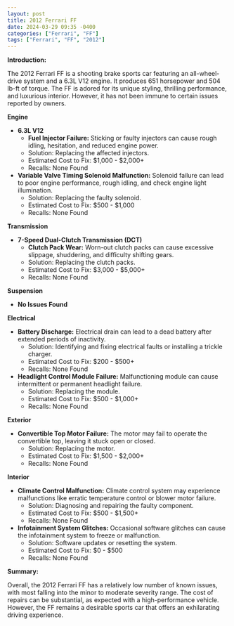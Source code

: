 ```yaml
---
layout: post
title: 2012 Ferrari FF
date: 2024-03-29 09:35 -0400
categories: ["Ferrari", "FF"]
tags: ["Ferrari", "FF", "2012"]
---
```

**Introduction:**

The 2012 Ferrari FF is a shooting brake sports car featuring an all-wheel-drive system and a 6.3L V12 engine. It produces 651 horsepower and 504 lb-ft of torque. The FF is adored for its unique styling, thrilling performance, and luxurious interior. However, it has not been immune to certain issues reported by owners.

**Engine**

* **6.3L V12**
    * **Fuel Injector Failure:** Sticking or faulty injectors can cause rough idling, hesitation, and reduced engine power.
    * Solution: Replacing the affected injectors.
    * Estimated Cost to Fix: $1,000 - $2,000+
    * Recalls: None Found
* **Variable Valve Timing Solenoid Malfunction:** Solenoid failure can lead to poor engine performance, rough idling, and check engine light illumination.
    * Solution: Replacing the faulty solenoid.
    * Estimated Cost to Fix: $500 - $1,000
    * Recalls: None Found

**Transmission**

* **7-Speed Dual-Clutch Transmission (DCT)**
    * **Clutch Pack Wear:** Worn-out clutch packs can cause excessive slippage, shuddering, and difficulty shifting gears.
    * Solution: Replacing the clutch packs.
    * Estimated Cost to Fix: $3,000 - $5,000+
    * Recalls: None Found

**Suspension**

* **No Issues Found**

**Electrical**

* **Battery Discharge:** Electrical drain can lead to a dead battery after extended periods of inactivity.
    * Solution: Identifying and fixing electrical faults or installing a trickle charger.
    * Estimated Cost to Fix: $200 - $500+
    * Recalls: None Found
* **Headlight Control Module Failure:** Malfunctioning module can cause intermittent or permanent headlight failure.
    * Solution: Replacing the module.
    * Estimated Cost to Fix: $500 - $1,000+
    * Recalls: None Found

**Exterior**

* **Convertible Top Motor Failure:** The motor may fail to operate the convertible top, leaving it stuck open or closed.
    * Solution: Replacing the motor.
    * Estimated Cost to Fix: $1,500 - $2,000+
    * Recalls: None Found

**Interior**

* **Climate Control Malfunction:** Climate control system may experience malfunctions like erratic temperature control or blower motor failure.
    * Solution: Diagnosing and repairing the faulty component.
    * Estimated Cost to Fix: $500 - $1,500+
    * Recalls: None Found
* **Infotainment System Glitches:** Occasional software glitches can cause the infotainment system to freeze or malfunction.
    * Solution: Software updates or resetting the system.
    * Estimated Cost to Fix: $0 - $500
    * Recalls: None Found

**Summary:**

Overall, the 2012 Ferrari FF has a relatively low number of known issues, with most falling into the minor to moderate severity range. The cost of repairs can be substantial, as expected with a high-performance vehicle. However, the FF remains a desirable sports car that offers an exhilarating driving experience.
